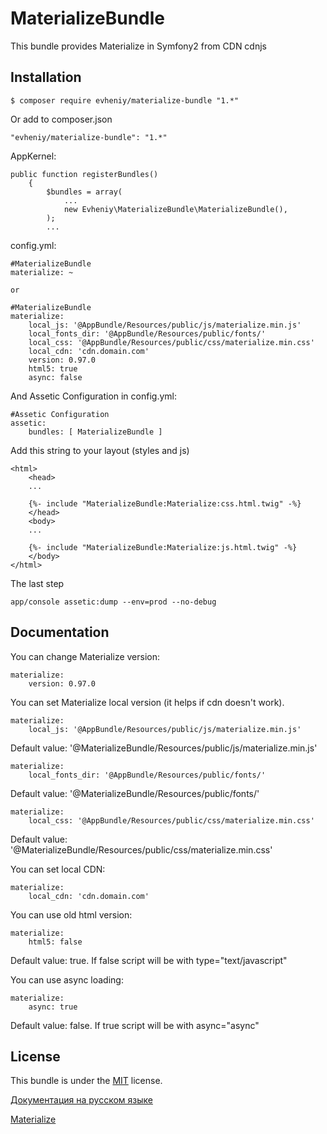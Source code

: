MaterializeBundle
=================

This bundle provides Materialize in Symfony2 from CDN cdnjs

Installation
------------

    $ composer require evheniy/materialize-bundle "1.*"

Or add to composer.json

    "evheniy/materialize-bundle": "1.*"

AppKernel:

    public function registerBundles()
        {
            $bundles = array(
                ...
                new Evheniy\MaterializeBundle\MaterializeBundle(),
            );
            ...

config.yml:

    #MaterializeBundle
    materialize: ~

    or

    #MaterializeBundle
    materialize:
        local_js: '@AppBundle/Resources/public/js/materialize.min.js'
        local_fonts_dir: '@AppBundle/Resources/public/fonts/'
        local_css: '@AppBundle/Resources/public/css/materialize.min.css'
        local_cdn: 'cdn.domain.com'
        version: 0.97.0
        html5: true
        async: false

And Assetic Configuration in config.yml:

    #Assetic Configuration
    assetic:
        bundles: [ MaterializeBundle ]

Add this string to your layout (styles and js)

    <html>
        <head>
        ...

        {%- include "MaterializeBundle:Materialize:css.html.twig" -%}
        </head>
        <body>
        ...

        {%- include "MaterializeBundle:Materialize:js.html.twig" -%}
        </body>
    </html>
The last step

    app/console assetic:dump --env=prod --no-debug


Documentation
-------------

You can change Materialize version:

    materialize:
        version: 0.97.0
        
You can set Materialize local version (it helps if cdn doesn't work).

    materialize:
        local_js: '@AppBundle/Resources/public/js/materialize.min.js'

Default value: '@MaterializeBundle/Resources/public/js/materialize.min.js'

    materialize:
        local_fonts_dir: '@AppBundle/Resources/public/fonts/'

Default value: '@MaterializeBundle/Resources/public/fonts/' 
 
    materialize:
        local_css: '@AppBundle/Resources/public/css/materialize.min.css'

Default value: '@MaterializeBundle/Resources/public/css/materialize.min.css'

You can set local CDN:

    materialize:
        local_cdn: 'cdn.domain.com'


You can use old html version:

    materialize:
        html5: false

Default value: true. If false script will be with type="text/javascript"

You can use async loading:

    materialize:
        async: true

Default value: false. If true script will be with async="async"


License
-------

This bundle is under the [MIT][3] license.

[Документация на русском языке][1]

[Materialize][2]

[1]:  http://makedev.org/articles/symfony/bundles/materialize_bundle.html
[2]:  http://materializecss.com/
[3]:  https://github.com/evheniy/MaterializeBundle/blob/master/Resources/meta/LICENSE

